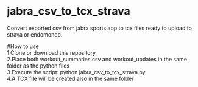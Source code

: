 # jabra_csv_to_tcx_strava
Convert exported csv from jabra sports app to tcx files ready to upload to strava or endomondo.

#How to use  
1.Clone or download this repository  
2.Place both workout_summaries.csv and workout_updates in the same folder as the python files  
3.Execute the script: python jabra_csv_to_tcx_strava.py  
4.A TCX file will be created also in the same folder  
